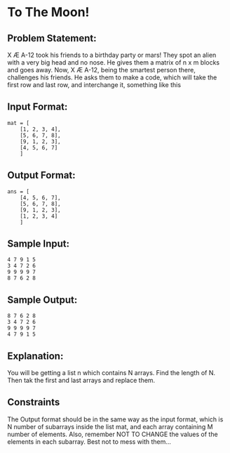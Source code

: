 # To The Moon!

## Problem Statement: <br>
X Æ A-12 took his friends to a birthday party or mars! They spot an alien with a very big head and no nose. He gives them a matrix of n x m blocks and goes away. Now, X Æ A-12, being the smartest person there, challenges his friends. He asks them to make a code, which will take the first row and last row, and interchange it, something like this

## Input Format: <br>
```
mat = [
    [1, 2, 3, 4],
    [5, 6, 7, 8],
    [9, 1, 2, 3],
    [4, 5, 6, 7]
    ]
```

## Output Format: <br>
```
ans = [
    [4, 5, 6, 7],
    [5, 6, 7, 8],
    [9, 1, 2, 3],
    [1, 2, 3, 4]
    ]
```


## Sample Input: <br>
```
4 7 9 1 5
3 4 7 2 6
9 9 9 9 7
8 7 6 2 8

```

## Sample Output: <br>
```
8 7 6 2 8
3 4 7 2 6
9 9 9 9 7
4 7 9 1 5
```

## Explanation:
You will be getting a list n which contains N arrays. Find the length of N. Then tak the first and last arrays and replace them.

## Constraints
The Output format should be in the same way as the input format, which is N number of subarrays inside the list mat, and each array containing M number of elements. Also, remember NOT TO CHANGE the values of the elements in each subarray. Best not to mess with them...
